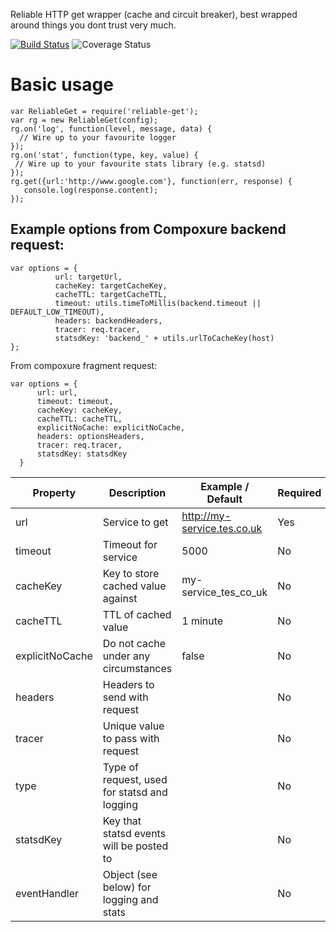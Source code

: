 Reliable HTTP get wrapper (cache and circuit breaker), best wrapped around things you dont trust very much.

[![Build Status](https://travis-ci.org/tes/reliable-get.svg)](https://travis-ci.org/tes/reliable-get) ![Coverage Status](http://img.shields.io/badge/Coverage-100%25-green.svg)

Basic usage
=============

```
var ReliableGet = require('reliable-get');
var rg = new ReliableGet(config);
rg.on('log', function(level, message, data) {
  // Wire up to your favourite logger
});
rg.on('stat', function(type, key, value) {
 // Wire up to your favourite stats library (e.g. statsd)
});
rg.get({url:'http://www.google.com'}, function(err, response) {
   console.log(response.content);
});
```

## Example options from Compoxure backend request:

```
var options = {
          url: targetUrl,
          cacheKey: targetCacheKey,
          cacheTTL: targetCacheTTL,
          timeout: utils.timeToMillis(backend.timeout || DEFAULT_LOW_TIMEOUT),
          headers: backendHeaders,
          tracer: req.tracer,
          statsdKey: 'backend_' + utils.urlToCacheKey(host)
};
```

From compoxure fragment request:

```
var options = {
      url: url,
      timeout: timeout,
      cacheKey: cacheKey,
      cacheTTL: cacheTTL,
      explicitNoCache: explicitNoCache,
      headers: optionsHeaders,
      tracer: req.tracer,
      statsdKey: statsdKey
  }
```

Property|Description|Example / Default|Required
---------|----------|-------------|-------
url|Service to get|http://my-service.tes.co.uk|Yes
timeout|Timeout for service|5000|No
cacheKey|Key to store cached value against|my-service_tes_co_uk|No
cacheTTL|TTL of cached value|1 minute|No
explicitNoCache|Do not cache under any circumstances|false|No
headers|Headers to send with request||No
tracer|Unique value to pass with request||No
type|Type of request, used for statsd and logging||No
statsdKey|Key that statsd events will be posted to||No
eventHandler|Object (see below) for logging and stats||No


